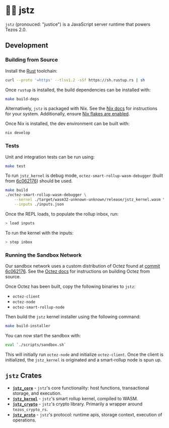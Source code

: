 # 👨‍⚖️ jstz
`jstz` (pronouced: "justice") is a JavaScript server runtime that powers Tezos 2.0. 

## Development

### Building from Source

Install the [Rust](https://rustup.rs/) toolchain:
```sh
curl --proto '=https' --tlsv1.2 -sSf https://sh.rustup.rs | sh
```

Once `rustup` is installed, the build dependencies can be installed with:
```sh
make build-deps
```

Alternatively, `jstz` is packaged with Nix. See the [Nix docs](https://nixos.org/download.html) for instructions for your system.
Additionally, ensure [Nix flakes are enabled](https://nixos.wiki/wiki/Flakes#Enable_flakes).

Once Nix is installed, the dev environment can be built with:
```sh
nix develop
```

### Tests
Unit and integration tests can be run using:
```sh
make test
```

To run `jstz_kernel` is debug mode, `octez-smart-rollup-wasm-debugger` (built from [6c062176](https://gitlab.com/tezos/tezos/-/tree/6c0621760ddce94afeff3484d9e8a650d8535f25)) should be used. 
```sh
make build
./octez-smart-rollup-wasm-debugger \
    --kernel ./target/wasm32-unknown-unknown/release/jstz_kernel.wasm \
    --inputs ./inputs.json
```
Once the REPL loads, to populate the rollup inbox, run:
```sh
> load inputs
```
To run the kernel with the inputs:
```sh
> step inbox
```

### Running the Sandbox Network

Our sandbox network uses a custom distribution of Octez found at [commit 6c062176](https://gitlab.com/tezos/tezos/-/tree/6c0621760ddce94afeff3484d9e8a650d8535f25). See the [Octez docs](https://tezos.gitlab.io/introduction/howtoget.html?highlight=building#compiling-with-make) for instructions on building Octez from source. 

Once Octez has been built, copy the following binaries to `jstz`:
- `octez-client`
- `octez-node`
- `octez-smart-rollup-node`

Then build the `jstz` kernel installer using the following command:
```sh
make build-installer
```

You can now start the sandbox with:
```sh
eval `./scripts/sandbox.sh`
```
This will initially run `octez-node` and initialize `octez-client`. Once the client is initialized, the `jstz_kernel` is originated and a smart-rollup node is spun up. 

## `jstz` Crates
- [**`jstz_core`**](/jstz_core) - `jstz`'s core functionality: host functions, transactional storage, and execution.
- [**`jstz_kernel`**](/jstz_kernel) - `jstz`'s smart rollup kernel, compiled to WASM.
- [**`jstz_crypto`**](/jstz_crypto) - `jstz`'s crypto library. Primarily a wrapper around `tezos_crypto_rs`.
- [**`jstz_proto`**](/jstz_proto) - `jstz`'s protocol: runtime apis, storage context, execution of operations.

